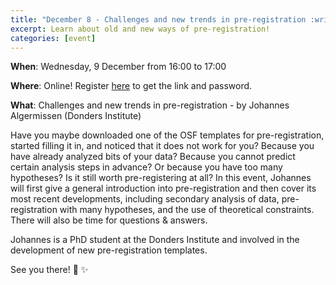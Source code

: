 ```yaml
---
title: "December 8 - Challenges and new trends in pre-registration :writing_hand: :thinking: :registered:"
excerpt: Learn about old and new ways of pre-registration!
categories: [event]
---
```


**When**: Wednesday, 9 December from 16:00 to 17:00

**Where**: Online! Register [here](https://forms.gle/pcvZzrqbBw7VduRJ9) to get the link and password.

**What**: Challenges and new trends in pre-registration - by Johannes Algermissen (Donders Institute)

Have you maybe downloaded one of the OSF templates for pre-registration, started filling it in, and noticed that it does not work for you? Because you have already analyzed bits of your data? Because you cannot predict certain analysis steps in advance? Or because you have too many hypotheses? Is it still worth pre-registering at all? In this event, Johannes will first give a general introduction into pre-registration and then cover its most recent developments, including secondary analysis of data, pre-registration with many hypotheses, and the use of theoretical constraints. There will also be time for questions & answers. 

Johannes is a PhD student at the Donders Institute and involved in the development of new pre-registration templates.

See you there! :wave: :sparkles:
